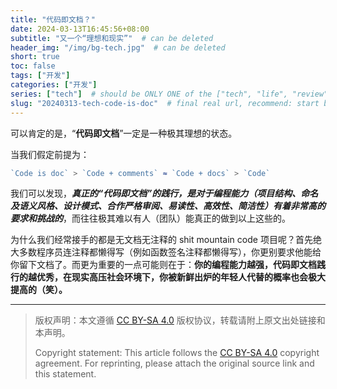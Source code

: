 ```yaml
---
title: "代码即文档？"
date: 2024-03-13T16:45:56+08:00
subtitle: "又一个“理想和现实”"  # can be deleted
header_img: "/img/bg-tech.jpg"  # can be deleted
short: true
toc: false
tags: ["开发"]
categories: ["开发"]
series: ["tech"]  # should be ONLY ONE of the ["tech", "life", "review"]
slug: "20240313-tech-code-is-doc"  # final real url, recommend: start by date, follow lower case words with hyphen splitter. E.g., `20230316-text-title`
---
```


可以肯定的是，“**代码即文档**”一定是一种极其理想的状态。

当我们假定前提为：
```js
`Code is doc` > `Code + comments` ≈ `Code + docs` > `Code`
```

我们可以发现，***真正的“代码即文档”的践行，是对于编程能力（项目结构、命名及语义风格、设计模式、合作严格审阅、易读性、高效性、简洁性）有着非常高的要求和挑战的***，而往往极其难以有人（团队）能真正的做到以上这些的。

为什么我们经常接手的都是无文档无注释的 shit mountain code 项目呢？首先绝大多数程序员连注释都懒得写（例如函数签名注释都懒得写），你更别要求他能给你留下文档了。而更为重要的一点可能则在于：**你的编程能力越强，代码即文档践行的越优秀，在现实高压社会环境下，你被新鲜出炉的年轻人代替的概率也会极大提高的（笑）。**

---

> 版权声明：本文遵循 [CC BY-SA 4.0](https://creativecommons.org/licenses/by-sa/4.0/deed.zh) 版权协议，转载请附上原文出处链接和本声明。
>
> Copyright statement: This article follows the [CC BY-SA 4.0](https://creativecommons.org/licenses/by-sa/4.0/deed.en) copyright agreement. For reprinting, please attach the original source link and this statement.
